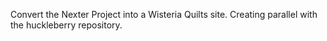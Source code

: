 Convert the Nexter Project into a Wisteria Quilts site. Creating parallel with the huckleberry repository.
